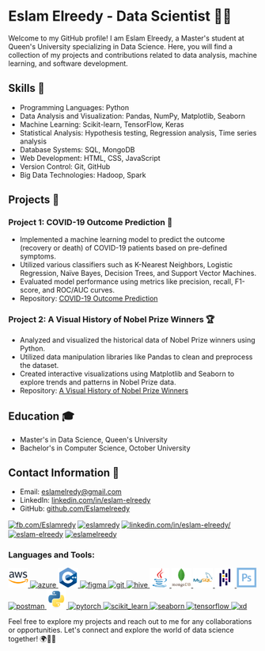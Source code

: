 # Eslam Elreedy - Data Scientist 👨‍💻

Welcome to my GitHub profile! I am Eslam Elreedy, a Master's student at Queen's University specializing in Data Science. Here, you will find a collection of my projects and contributions related to data analysis, machine learning, and software development. 

## Skills 🚀
- Programming Languages: Python
- Data Analysis and Visualization: Pandas, NumPy, Matplotlib, Seaborn
- Machine Learning: Scikit-learn, TensorFlow, Keras
- Statistical Analysis: Hypothesis testing, Regression analysis, Time series analysis
- Database Systems: SQL, MongoDB
- Web Development: HTML, CSS, JavaScript
- Version Control: Git, GitHub
- Big Data Technologies: Hadoop, Spark

## Projects 📂
### Project 1: COVID-19 Outcome Prediction 🦠
- Implemented a machine learning model to predict the outcome (recovery or death) of COVID-19 patients based on pre-defined symptoms.
- Utilized various classifiers such as K-Nearest Neighbors, Logistic Regression, Naïve Bayes, Decision Trees, and Support Vector Machines.
- Evaluated model performance using metrics like precision, recall, F1-score, and ROC/AUC curves.
- Repository: [COVID-19 Outcome Prediction](https://github.com/Eslamelreedy/COVID-19-Outcome-Prediction)

### Project 2: A Visual History of Nobel Prize Winners 🏆
- Analyzed and visualized the historical data of Nobel Prize winners using Python.
- Utilized data manipulation libraries like Pandas to clean and preprocess the dataset.
- Created interactive visualizations using Matplotlib and Seaborn to explore trends and patterns in Nobel Prize data.
- Repository: [A Visual History of Nobel Prize Winners](https://github.com/Eslamelreedy/A-Visual-History-of-Nobel-Prize-Winners)

## Education 🎓
- Master's in Data Science, Queen's University
- Bachelor's in Computer Science, October University

## Contact Information 📧
- Email: [eslamelredy@gmail.com](mailto:eslamelredy@gmail.com)
- LinkedIn: [linkedin.com/in/eslam-elreedy](https://www.linkedin.com/in/eslam-elreedy/)
- GitHub: [github.com/Eslamelreedy](https://github.com/Eslamelreedy)


<p align="left">
<a href="https://fb.com/Eslamredy" target="blank"><img align="center" src="https://raw.githubusercontent.com/rahuldkjain/github-profile-readme-generator/master/src/images/icons/Social/facebook.svg" alt="fb.com/Eslamredy" height="30" width="40" /></a>
<a href="https://twitter.com/eslamredy" target="blank"><img align="center" src="https://raw.githubusercontent.com/rahuldkjain/github-profile-readme-generator/master/src/images/icons/Social/twitter.svg" alt="eslamredy" height="30" width="40" /></a>
<a href="https://linkedin.com/in/linkedin.com/in/eslam-elreedy/" target="blank"><img align="center" src="https://raw.githubusercontent.com/rahuldkjain/github-profile-readme-generator/master/src/images/icons/Social/linked-in-alt.svg" alt="linkedin.com/in/eslam-elreedy/" height="30" width="40" /></a>
<a href="https://stackoverflow.com/users/eslam-elreedy" target="blank"><img align="center" src="https://raw.githubusercontent.com/rahuldkjain/github-profile-readme-generator/master/src/images/icons/Social/stack-overflow.svg" alt="eslam-elreedy" height="30" width="40" /></a>
<a href="https://kaggle.com/eslamelreedy" target="blank"><img align="center" src="https://raw.githubusercontent.com/rahuldkjain/github-profile-readme-generator/master/src/images/icons/Social/kaggle.svg" alt="eslamelreedy" height="30" width="40" /></a>

</p>

<h3 align="left">Languages and Tools:</h3>
<p align="left"> <a href="https://aws.amazon.com" target="_blank" rel="noreferrer"> <img src="https://raw.githubusercontent.com/devicons/devicon/master/icons/amazonwebservices/amazonwebservices-original-wordmark.svg" alt="aws" width="40" height="40"/> </a> <a href="https://azure.microsoft.com/en-in/" target="_blank" rel="noreferrer"> <img src="https://www.vectorlogo.zone/logos/microsoft_azure/microsoft_azure-icon.svg" alt="azure" width="40" height="40"/> </a> <a href="https://www.w3schools.com/cpp/" target="_blank" rel="noreferrer"> <img src="https://raw.githubusercontent.com/devicons/devicon/master/icons/cplusplus/cplusplus-original.svg" alt="cplusplus" width="40" height="40"/> </a> <a href="https://www.figma.com/" target="_blank" rel="noreferrer"> <img src="https://www.vectorlogo.zone/logos/figma/figma-icon.svg" alt="figma" width="40" height="40"/> </a> <a href="https://git-scm.com/" target="_blank" rel="noreferrer"> <img src="https://www.vectorlogo.zone/logos/git-scm/git-scm-icon.svg" alt="git" width="40" height="40"/> </a> <a href="https://hive.apache.org/" target="_blank" rel="noreferrer"> <img src="https://www.vectorlogo.zone/logos/apache_hive/apache_hive-icon.svg" alt="hive" width="40" height="40"/> </a> <a href="https://www.java.com" target="_blank" rel="noreferrer"> <img src="https://raw.githubusercontent.com/devicons/devicon/master/icons/java/java-original.svg" alt="java" width="40" height="40"/> </a> <a href="https://www.mongodb.com/" target="_blank" rel="noreferrer"> <img src="https://raw.githubusercontent.com/devicons/devicon/master/icons/mongodb/mongodb-original-wordmark.svg" alt="mongodb" width="40" height="40"/> </a> <a href="https://www.mysql.com/" target="_blank" rel="noreferrer"> <img src="https://raw.githubusercontent.com/devicons/devicon/master/icons/mysql/mysql-original-wordmark.svg" alt="mysql" width="40" height="40"/> </a> <a href="https://pandas.pydata.org/" target="_blank" rel="noreferrer"> <img src="https://raw.githubusercontent.com/devicons/devicon/2ae2a900d2f041da66e950e4d48052658d850630/icons/pandas/pandas-original.svg" alt="pandas" width="40" height="40"/> </a> <a href="https://www.photoshop.com/en" target="_blank" rel="noreferrer"> <img src="https://raw.githubusercontent.com/devicons/devicon/master/icons/photoshop/photoshop-line.svg" alt="photoshop" width="40" height="40"/> </a> <a href="https://postman.com" target="_blank" rel="noreferrer"> <img src="https://www.vectorlogo.zone/logos/getpostman/getpostman-icon.svg" alt="postman" width="40" height="40"/> </a> <a href="https://www.python.org" target="_blank" rel="noreferrer"> <img src="https://raw.githubusercontent.com/devicons/devicon/master/icons/python/python-original.svg" alt="python" width="40" height="40"/> </a> <a href="https://pytorch.org/" target="_blank" rel="noreferrer"> <img src="https://www.vectorlogo.zone/logos/pytorch/pytorch-icon.svg" alt="pytorch" width="40" height="40"/> </a> <a href="https://scikit-learn.org/" target="_blank" rel="noreferrer"> <img src="https://upload.wikimedia.org/wikipedia/commons/0/05/Scikit_learn_logo_small.svg" alt="scikit_learn" width="40" height="40"/> </a> <a href="https://seaborn.pydata.org/" target="_blank" rel="noreferrer"> <img src="https://seaborn.pydata.org/_images/logo-mark-lightbg.svg" alt="seaborn" width="40" height="40"/> </a> <a href="https://www.tensorflow.org" target="_blank" rel="noreferrer"> <img src="https://www.vectorlogo.zone/logos/tensorflow/tensorflow-icon.svg" alt="tensorflow" width="40" height="40"/> </a> <a href="https://www.adobe.com/products/xd.html" target="_blank" rel="noreferrer"> <img src="https://cdn.worldvectorlogo.com/logos/adobe-xd.svg" alt="xd" width="40" height="40"/> </a> </p>

Feel free to explore my projects and reach out to me for any collaborations or opportunities. Let's connect and explore the world of data science together! 🌍🔬💡
